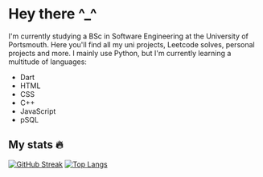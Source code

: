# Hey there ^_^
I'm currently studying a BSc in Software Engineering at the University of Portsmouth. Here you'll find all my uni projects, Leetcode solves, personal projects and more. I mainly use Python, but I'm currently learning a multitude of languages:
- Dart
- HTML
- CSS
- C++
- JavaScript
- pSQL

## My stats 🔥
[![GitHub Streak](http://github-readme-streak-stats.herokuapp.com?user=pauchxk&theme=dark&background=000000)](https://git.io/streak-stats)
[![Top Langs](https://github-readme-stats.vercel.app/api/top-langs/?username=pauchxk&layout=compact&theme=vision-friendly-dark)](https://github.com/anuraghazra/github-readme-stats)
